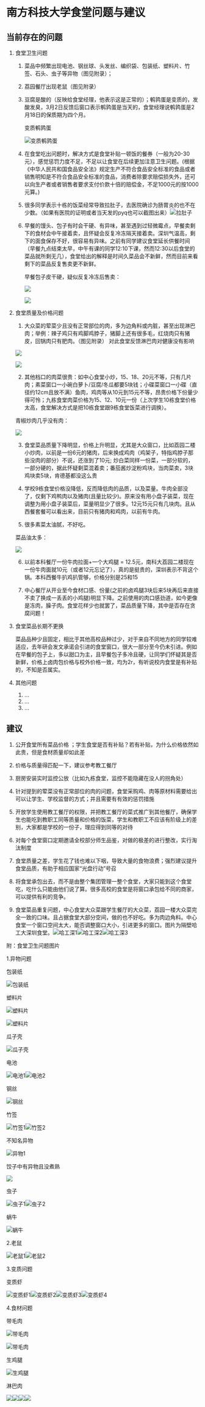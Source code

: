 # 南方科技大学食堂问题与建议

## 当前存在的问题

1. 食堂卫生问题

    1. 菜品中频繁出现电池、钢丝球、头发丝、编织袋、包装纸、塑料片、竹签、石头、虫子等异物（图见附录）；

    2. 荔园餐厅出现老鼠（图见附录）
    
    3. 豆腐是酸的（反映给食堂经理，他表示这是正常的）；鹌鹑蛋是变质的，发酸发臭，3月2日反馈后窗口表示鹌鹑蛋是当天的，食堂经理说鹌鹑蛋是2月18日的保质期为四个月。
    
        变质鹌鹑蛋

        ![变质鹌鹑蛋](./figure/变质鹌鹑蛋.jpg)
    
    4. 在食堂吃出问题时，解决方式是食堂补贴一顿饭的餐券（一般为20-30元），感觉惩罚力度不足，不足以让食堂在后续更加注意卫生问题。(根据《中华人民共和国食品安全法》规定生产不符合食品安全标准的食品或者销售明知是不符合食品安全标准的食品，消费者除要求赔偿损失外，还可以向生产者或者销售者要求支付价款十倍的赔偿金，不足1000元的按1000元算。)
    
    5. 很多同学表示十栋的饭菜经常导致拉肚子，去医院确诊为肠胃炎的也不在少数。（如果有医院的证明或者当天发的pyq也可以截图出来）![拉肚子](./figure/拉肚子.png)

    6. 早餐的馒头、包子有时会干硬、有异味，甚至遇到过轻微霉点，早餐卖剩下的食材会中午接着卖，且怀疑会反复冷冻隔天接着卖。深圳气温高，剩下的面食保存不好，很容易有异味。之前有同学建议食堂延长供餐时间（早餐九点结束太早，中午有课的同学12:10下课，然而12:30以后食堂的菜品就所剩无几），食堂给出的解释是时间久菜品会不新鲜，然而目前来看剩下的菜品反复售卖更不新鲜。

        早餐包子皮干硬，疑似反复冷冻后售卖：
        
        ![](./figure/早餐包子皮干硬.jpg)
        
        ![](./figure/早餐包子皮干硬2.jpg)


2. 食堂质量及价格问题

    1. 大众菜的荤菜少且没有正常部位的肉，多为边角料或内脏，甚至出现淋巴肉；举例：辣子鸡只有鸡脚鸡脖子，猪脚上还有很多毛，红烧肉只有猪皮，回锅肉只有肥肉。（图见附录）
    对此食堂反馈淋巴肉对健康没有影响
    
     ![](./figure/淋巴肉01食堂对于淋巴肉的解释.jpg)
     
     ![](./figure/淋巴肉00.png)

    2. 其他档口的肉菜很贵：如中心食堂小炒，15、18、20元不等，只有几片肉；素菜窗口一小碗白萝卜/豆腐/冬瓜都要5块钱；小碟菜窗口一小碟（直径约12cm且放不满）鱼肉，鸡肉等从10元到15元不等，昂贵价格下份量少得可怜；九栋食堂肉菜价格为15、12、10元一份（上次学生10栋食堂价格太高，食堂解决方式是把10栋食堂跟9栋食堂饭菜进行调换）。
    
    青椒炒肉几乎没有肉：
    
    ![](./figure/青椒炒肉几乎没有肉.png)

    3. 食堂菜品质量下降明显，价格上升明显，尤其是大众窗口，比如荔园二楼小炒肉，以前是一份6元的猪肉，后来换成鸡肉（鸡架子，特指鸡脖子那些没肉的部分）不说，还涨到了10元; 炒白菜同样一份菜，一部分软的，一部分硬的，据此怀疑剩菜混着卖；番茄酱炒淀粉鸡块，当肉菜卖，3块鸡块卖5块，肯德基都没这么贵

    4. 学校9栋食堂价格没降低，反而降低肉的品质，以及菜量。牛肉全部没了，仅剩下鸡鸭肉以及猪肉(且量比较少)。原来没有用小盘子装菜，现在调整为用小盘子装菜后，菜量明显少了很多。12元15元只有几块肉。且从西餐套餐可以看出来，目前只有猪肉和鸡肉，以前有牛肉。

    5. 很多素菜太油腻，不好吃。

    菜品油太多：
    
    ![](./figure/油太多.jpg)

    6. 以前本科餐厅一份牛肉拉面+一个大鸡腿 = 12.5元，南科大荔园二楼现在一份牛肉面就10元（或者12元忘记了），真的是挺贵的，深圳表示不背这个锅。本科西餐牛扒鸡扒管够，价格分别是25和15

    7. 中心餐厅从开业至今食材口感、份量(之前的卤鸡腿3块后来5块再后来直接不卖了换成一丢丢的小鸡腿)明显下降。之前使用的肉口感劲道，如今更像是冻肉，臊子肉。食堂花样少也就罢了，菜品质量下降，其中是否存在贪腐问题！
    


3. 食堂菜品长期不更换

    菜品品种少且固定，相比于其他高校品种过少，对于来自不同地方的同学较难适应，去年研会发文承诺会引进的食堂窗口，很大一部分至今仍未引进。例如在早餐的包子上，多以甜口为主，且早餐包子多冷且硬，让同学们怀疑其是否新鲜，价格上卤肉包价格与校外价格一致，均为2r，有听说校内食堂是有补贴的，不知是否属实。

4. 其他问题

    1. ...
    2. ...
    3. ...

## 建议

1. 公开食堂所有菜品价格 ；学生食堂是否有补贴？若有补贴，为什么价格依然如此贵，但是食材质量却如此差  

2. 价格与质量得匹配一下，建议参考教工餐厅

3. 厨房安装实时监控公放（比如九栋食堂，监控不能隐藏在没人的拐角处）

4. 针对提到的荤菜没有正常部位的肉的问题，食堂采购鸡、肉等原材料需要给出可以让学生、学校监督的方式；并且需要有有效的惩罚措施

5. 开放学生使用教工餐厅的权限，并把教工餐厅的菜式推广到其他餐厅，确保学生也能吃到教职工同等质量和价格的饭菜，学生和教职工不应该有阶级上的差别，大家都是学校的一份子，理应得到同等的对待

6. 对每个食堂窗口定期邀请全校部分师生品鉴，对做的极差的进行整改，实行淘汰制度

7. 食堂质量之差，学生花了钱也难以下咽，导致大量的食物浪费；强烈建议提升食堂品质，有助于相应国家“光盘行动”号召

8. 将食堂承包出去，而不是由整个集团管理一整个食堂，大家只能到这个食堂吃，吃什么只能由他们说了算。很多高校的食堂是将窗口承包给不同的商家，可以提供有利的竞争。

9. 食堂菜品重复问题，中心食堂大众菜跟学生餐厅的大众菜，荔园一楼大众菜完全一致的口味。且占据食堂大部分空间，做的也不好吃。多为肉边角料。中心食堂一个窗口空间太大，能否调整窗口大小，引进更多的窗口。图片为隔壁哈工大深圳食堂。![哈工深1](./figure/哈工深1.jpeg)![哈工深2](./figure/哈工深2.jpeg)![哈工深3](./figure/哈工深3.jpeg)


附：食堂卫生问题图片

1.异物问题

包装纸

![包装纸](./figure/包装纸.jpg)

塑料片

![塑料片](./figure/塑料片.jpg)

![塑料片](./figure/塑料片2.jpg)

瓜子壳

![瓜子壳](./figure/瓜子壳.jpg)

电池

![电池1](./figure/电池1.jpg)![电池2](./figure/电池2.jpg)

钢丝

![钢丝](./figure/钢丝.png)

竹签

![竹签1](./figure/竹签1.jpeg)![竹签2](./figure/竹签2.png)

不知名异物

![异物1](./figure/异物1.png)

饺子中有异物且没煮熟

![](./figure/饺子中有异物且没煮熟.jpg)

虫子

![虫子1](./figure/虫子1.jpg)![虫子2](./figure/虫子2.jpg)

蜗牛

![蜗牛](./figure/蜗牛.jpg)


2.老鼠

![老鼠1](./figure/老鼠1.jpg)![老鼠2](./figure/老鼠2.jpg)



3.变质问题

变质虾

![变质虾1](./figure/变质虾1.jpg)![变质虾2](./figure/变质虾2.jpg)![变质虾3](./figure/变质虾3.jpg)![变质虾4](./figure/变质虾4.jpg)


4.食材问题

带毛肉

![带毛肉](./figure/带毛肉.jpg)

![带毛肉](./figure/猪毛.jpg)

生鸡腿

![生鸡腿](./figure/生鸡腿.jpg)

淋巴肉

![](./figure/淋巴肉1.jpg)![](./figure/淋巴肉2.jpg)![](./figure/淋巴肉3.jpg)![](./figure/淋巴肉4.jpg)





